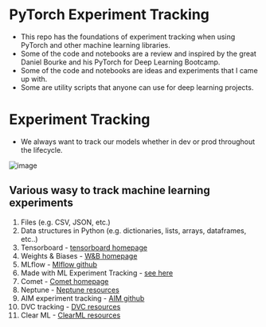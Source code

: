 # PyTorch Experiment Tracking
* This repo has the foundations of experiment tracking when using PyTorch and other machine learning libraries. 
* Some of the code and notebooks are a review and inspired by the great Daniel Bourke and his PyTorch for Deep Learning Bootcamp.
* Some of the code and notebooks are ideas and experiments that I came up with.
* Some are utility scripts that anyone can use for deep learning projects.

# Experiment Tracking
* We always want to track our models whether in dev or prod throughout the lifecycle.

![image](https://github.com/user-attachments/assets/4b747250-0aab-49bb-9565-c2c14fa1a1c6)


## Various wasy to track machine learning experiments
1. Files (e.g. CSV, JSON, etc.)
2. Data structures in Python (e.g. dictionaries, lists, arrays, dataframes, etc..)
3. Tensorboard - [tensorboard homepage](https://www.tensorflow.org/tensorboard)
4. Weights & Biases - [W&B homepage](https://wandb.ai/site/)
5. MLflow - [Mlflow github](https://github.com/mlflow/mlflow)
6. Made with ML Experiment Tracking - [see here](https://madewithml.com/courses/mlops/experiment-tracking/)
7. Comet - [Comet homepage](https://www.comet.com/site/)
8. Neptune - [Neptune resources](https://neptune.ai/)
9. AIM experiment tracking - [AIM github](https://github.com/aimhubio/aim)
10. DVC tracking - [DVC resources](https://dvc.org/doc/use-cases/experiment-tracking)
11. Clear ML - [ClearML resources](https://clear.ml/docs/latest/docs/)
